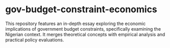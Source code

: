 # gov-budget-constraint-economics
This repository features an in-depth essay exploring the economic implications of government budget constraints, specifically examining the Nigerian context. It merges theoretical concepts with empirical analysis and practical policy evaluations.
